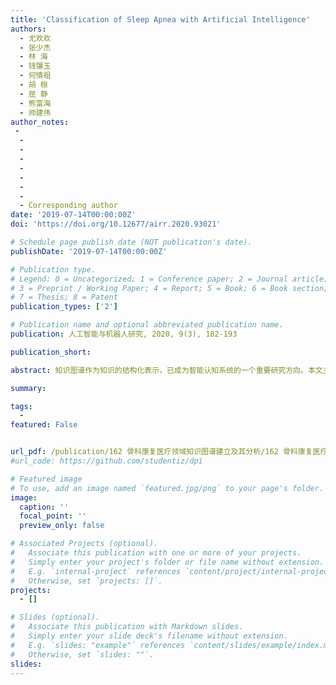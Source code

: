```yaml
---
title: 'Classification of Sleep Apnea with Artificial Intelligence'
authors:
  - 尤欢欢
  - 张少杰
  - 林 海
  - 钱镶玉
  - 何情祖
  - 胡 桓
  - 屈 静
  - 熊富海
  - 帅建伟
author_notes:
 - 
  - 
  - 
  - 
  - 
  - 
  - 
  - 
  - Corresponding author
date: '2019-07-14T00:00:00Z'
doi: 'https://doi.org/10.12677/airr.2020.93021'

# Schedule page publish date (NOT publication's date).
publishDate: '2019-07-14T00:00:00Z'

# Publication type.
# Legend: 0 = Uncategorized; 1 = Conference paper; 2 = Journal article;
# 3 = Preprint / Working Paper; 4 = Report; 5 = Book; 6 = Book section;
# 7 = Thesis; 8 = Patent
publication_types: ['2']

# Publication name and optional abbreviated publication name.
publication: 人工智能与机器人研究, 2020, 9(3), 182-193

publication_short: 

abstract: 知识图谱作为知识的结构化表示，已成为智能认知系统的一个重要研究方向。本文主要通过抓取网络上以骨科康复治疗知识为主的各种医学知识，通过数据清洗将这些医学数据整合成以疾病为中心的结构化知识。同时辅助权威书籍和医生专家对数据进行修正和增删。最终将数据存入图数据库，构建七类约9.6万的实体节点、十类约109万的实体关系以及九类属性类型的医疗健康知识图谱。本文进一步对构建的知识图谱进行通用疾病和骨科疾病分析，发现实体关系边数分布满足幂律分布，同时分析了各类型实体关系边数排行榜，为病人食谱、症状、检查项目和并发症等选择提供一定的参考价值，本知识图谱也为骨科康复的互联网远程智能问诊打下基础。

summary: 

tags:
  - 
featured: False


url_pdf: /publication/162 骨科康复医疗领域知识图谱建立及其分析/162 骨科康复医疗领域知识图谱建立及其分析.pdf
#url_code: https://github.com/studentiz/dpi

# Featured image
# To use, add an image named `featured.jpg/png` to your page's folder.
image:
  caption: ''
  focal_point: ''
  preview_only: false

# Associated Projects (optional).
#   Associate this publication with one or more of your projects.
#   Simply enter your project's folder or file name without extension.
#   E.g. `internal-project` references `content/project/internal-project/index.md`.
#   Otherwise, set `projects: []`.
projects:
  - []

# Slides (optional).
#   Associate this publication with Markdown slides.
#   Simply enter your slide deck's filename without extension.
#   E.g. `slides: "example"` references `content/slides/example/index.md`.
#   Otherwise, set `slides: ""`.
slides:
---
```



